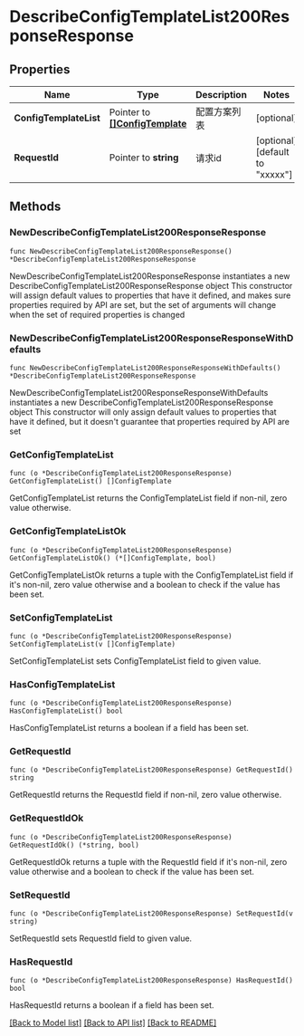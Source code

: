 # DescribeConfigTemplateList200ResponseResponse

## Properties

Name | Type | Description | Notes
------------ | ------------- | ------------- | -------------
**ConfigTemplateList** | Pointer to [**[]ConfigTemplate**](ConfigTemplate.md) | 配置方案列表 | [optional] 
**RequestId** | Pointer to **string** | 请求id | [optional] [default to "xxxxx"]

## Methods

### NewDescribeConfigTemplateList200ResponseResponse

`func NewDescribeConfigTemplateList200ResponseResponse() *DescribeConfigTemplateList200ResponseResponse`

NewDescribeConfigTemplateList200ResponseResponse instantiates a new DescribeConfigTemplateList200ResponseResponse object
This constructor will assign default values to properties that have it defined,
and makes sure properties required by API are set, but the set of arguments
will change when the set of required properties is changed

### NewDescribeConfigTemplateList200ResponseResponseWithDefaults

`func NewDescribeConfigTemplateList200ResponseResponseWithDefaults() *DescribeConfigTemplateList200ResponseResponse`

NewDescribeConfigTemplateList200ResponseResponseWithDefaults instantiates a new DescribeConfigTemplateList200ResponseResponse object
This constructor will only assign default values to properties that have it defined,
but it doesn't guarantee that properties required by API are set

### GetConfigTemplateList

`func (o *DescribeConfigTemplateList200ResponseResponse) GetConfigTemplateList() []ConfigTemplate`

GetConfigTemplateList returns the ConfigTemplateList field if non-nil, zero value otherwise.

### GetConfigTemplateListOk

`func (o *DescribeConfigTemplateList200ResponseResponse) GetConfigTemplateListOk() (*[]ConfigTemplate, bool)`

GetConfigTemplateListOk returns a tuple with the ConfigTemplateList field if it's non-nil, zero value otherwise
and a boolean to check if the value has been set.

### SetConfigTemplateList

`func (o *DescribeConfigTemplateList200ResponseResponse) SetConfigTemplateList(v []ConfigTemplate)`

SetConfigTemplateList sets ConfigTemplateList field to given value.

### HasConfigTemplateList

`func (o *DescribeConfigTemplateList200ResponseResponse) HasConfigTemplateList() bool`

HasConfigTemplateList returns a boolean if a field has been set.

### GetRequestId

`func (o *DescribeConfigTemplateList200ResponseResponse) GetRequestId() string`

GetRequestId returns the RequestId field if non-nil, zero value otherwise.

### GetRequestIdOk

`func (o *DescribeConfigTemplateList200ResponseResponse) GetRequestIdOk() (*string, bool)`

GetRequestIdOk returns a tuple with the RequestId field if it's non-nil, zero value otherwise
and a boolean to check if the value has been set.

### SetRequestId

`func (o *DescribeConfigTemplateList200ResponseResponse) SetRequestId(v string)`

SetRequestId sets RequestId field to given value.

### HasRequestId

`func (o *DescribeConfigTemplateList200ResponseResponse) HasRequestId() bool`

HasRequestId returns a boolean if a field has been set.


[[Back to Model list]](../README.md#documentation-for-models) [[Back to API list]](../README.md#documentation-for-api-endpoints) [[Back to README]](../README.md)


